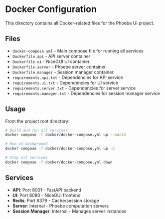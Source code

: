 # Docker Configuration

This directory contains all Docker-related files for the Phoebe UI project.

## Files

- `docker-compose.yml` - Main compose file for running all services
- `Dockerfile.api` - API server container
- `Dockerfile.ui` - NiceGUI UI container  
- `Dockerfile.server` - Phoebe server container
- `Dockerfile.manager` - Session manager container
- `requirements.api.txt` - Dependencies for API service
- `requirements.ui.txt` - Dependencies for UI service
- `requirements.server.txt` - Dependencies for server service
- `requirements.manager.txt` - Dependencies for session manager service

## Usage

From the project root directory:

```bash
# Build and run all services
docker compose -f docker/docker-compose.yml up --build

# Run in background
docker compose -f docker/docker-compose.yml up -d

# Stop all services
docker compose -f docker/docker-compose.yml down
```

## Services

- **API**: Port 8001 - FastAPI backend
- **UI**: Port 8080 - NiceGUI frontend
- **Redis**: Port 6379 - Cache/session storage
- **Server**: Internal - Phoebe computation servers
- **Session Manager**: Internal - Manages server instances
